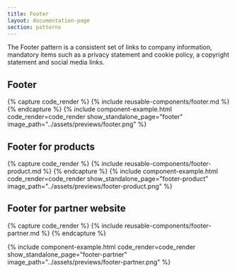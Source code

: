 ```yaml
---
title: Footer
layout: documentation-page
section: patterns
---
```


The Footer pattern is a consistent set of links to company information, mandatory items such as a privacy statement and cookie policy, a copyright statement and social media links.

## Footer

{% capture code_render %}
  {% include reusable-components/footer.md %}{% endcapture %}
{% include component-example.html code_render=code_render show_standalone_page="footer" image_path="../assets/previews/footer.png" %}

## Footer for products

{% capture code_render %}
  {% include reusable-components/footer-product.md %}
{% endcapture %}
{% include component-example.html code_render=code_render show_standalone_page="footer-product" image_path="../assets/previews/footer-product.png" %}

## Footer for partner website

{% capture code_render %}
  {% include reusable-components/footer-partner.md %}
{% endcapture %}

{% include component-example.html code_render=code_render show_standalone_page="footer-partner" image_path="../assets/previews/footer-partner.png" %}
